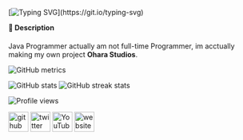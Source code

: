 [![Typing SVG](https://readme-typing-svg.herokuapp.com/?lines=Hello,+Mi+Boy!+👋;This+is+pm+or+Jordan+🚬+Github...)](https://git.io/typing-svg)

**💬 Description**
####
Java Programmer actually am not full-time Programmer, im acctually making my own project **Ohara Studios**.

![GitHub metrics](https://metrics.lecoq.io/Jordanllc)  

![GitHub stats](https://github-readme-stats.vercel.app/api?username=Jordanllc&show_icons=true)
![GitHub streak stats](https://github-readme-streak-stats.herokuapp.com/?user=Jordanllc)  

![Profile views](https://gpvc.arturio.dev/Jordanllc)  

[<img src='https://cdn.jsdelivr.net/npm/simple-icons@3.0.1/icons/github.svg' alt='github' height='40'>](https://github.com/Jordanllc)  [<img src='https://cdn.jsdelivr.net/npm/simple-icons@3.0.1/icons/twitter.svg' alt='twitter' height='40'>](https://twitter.com/Jordanllc)  [<img src='https://cdn.jsdelivr.net/npm/simple-icons@3.0.1/icons/youtube.svg' alt='YouTube' height='40'>](https://www.youtube.com/channel/Jordanllc)  [<img src='https://cdn.jsdelivr.net/npm/simple-icons@3.0.1/icons/icloud.svg' alt='website' height='40'>](https://orendastudios.com/)
